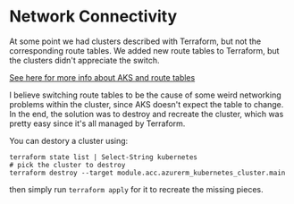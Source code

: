 # Network Connectivity

At some point we had clusters described with Terraform, but not the corresponding route tables.
We added new route tables to Terraform, but the clusters didn't appreciate the switch.

[See here for more info about AKS and route tables](https://learn.microsoft.com/en-us/azure/aks/configure-kubenet#bring-your-own-subnet-and-route-table-with-kubenet)

I believe switching route tables to be the cause of some weird networking problems within the cluster, since AKS doesn't expect the table to change.
In the end, the solution was to destroy and recreate the cluster, which was pretty easy since it's all managed by Terraform.

You can destory a cluster using:

```pwsh
terraform state list | Select-String kubernetes
# pick the cluster to destroy
terraform destroy --target module.acc.azurerm_kubernetes_cluster.main
```

then simply run `terraform apply` for it to recreate the missing pieces.

